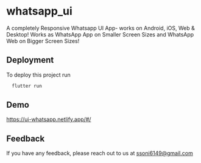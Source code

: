 # whatsapp_ui

A completely Responsive Whatsapp UI App- works on Android, iOS, Web & Desktop! Works as WhatsApp App on Smaller Screen Sizes and WhatsApp Web on Bigger Screen Sizes!




## Deployment

To deploy this project run

```bash
  flutter run
```


## Demo

https://ui-whatsapp.netlify.app/#/


## Feedback

If you have any feedback, please reach out to us at ssoni6149@gmail.com

